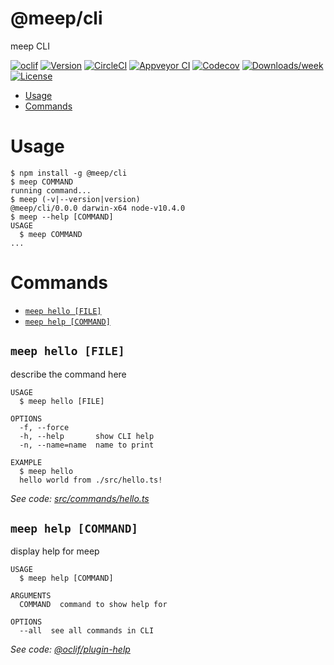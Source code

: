 @meep/cli
=========

meep CLI

[![oclif](https://img.shields.io/badge/cli-oclif-brightgreen.svg)](https://oclif.io)
[![Version](https://img.shields.io/npm/v/@meep/cli.svg)](https://npmjs.org/package/@meep/cli)
[![CircleCI](https://circleci.com/gh/jdxcode/meep-cli/tree/master.svg?style=shield)](https://circleci.com/gh/jdxcode/meep-cli/tree/master)
[![Appveyor CI](https://ci.appveyor.com/api/projects/status/github/jdxcode/meep-cli?branch=master&svg=true)](https://ci.appveyor.com/project/jdxcode/meep-cli/branch/master)
[![Codecov](https://codecov.io/gh/jdxcode/meep-cli/branch/master/graph/badge.svg)](https://codecov.io/gh/jdxcode/meep-cli)
[![Downloads/week](https://img.shields.io/npm/dw/@meep/cli.svg)](https://npmjs.org/package/@meep/cli)
[![License](https://img.shields.io/npm/l/@meep/cli.svg)](https://github.com/jdxcode/meep-cli/blob/master/package.json)

<!-- toc -->
* [Usage](#usage)
* [Commands](#commands)
<!-- tocstop -->
# Usage
<!-- usage -->
```sh-session
$ npm install -g @meep/cli
$ meep COMMAND
running command...
$ meep (-v|--version|version)
@meep/cli/0.0.0 darwin-x64 node-v10.4.0
$ meep --help [COMMAND]
USAGE
  $ meep COMMAND
...
```
<!-- usagestop -->
# Commands
<!-- commands -->
* [`meep hello [FILE]`](#meep-hello-file)
* [`meep help [COMMAND]`](#meep-help-command)

## `meep hello [FILE]`

describe the command here

```
USAGE
  $ meep hello [FILE]

OPTIONS
  -f, --force
  -h, --help       show CLI help
  -n, --name=name  name to print

EXAMPLE
  $ meep hello
  hello world from ./src/hello.ts!
```

_See code: [src/commands/hello.ts](https://github.com/jdxcode/meep-cli/blob/v0.0.0/src/commands/hello.ts)_

## `meep help [COMMAND]`

display help for meep

```
USAGE
  $ meep help [COMMAND]

ARGUMENTS
  COMMAND  command to show help for

OPTIONS
  --all  see all commands in CLI
```

_See code: [@oclif/plugin-help](https://github.com/oclif/plugin-help/blob/v2.0.5/src/commands/help.ts)_
<!-- commandsstop -->
